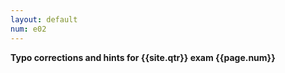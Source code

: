 ```yaml
---
layout: default
num: e02
---
```


<div style="display:none;">
http://ucsb-cs56-f16.github.io/exam/e02/typos/
</div>

<b>Typo corrections and hints for {{site.qtr}} exam {{page.num}}</b>



<div style="display:none;">
http://ucsb-cs56-f16.github.io/exam/e02/typos/
</div>

